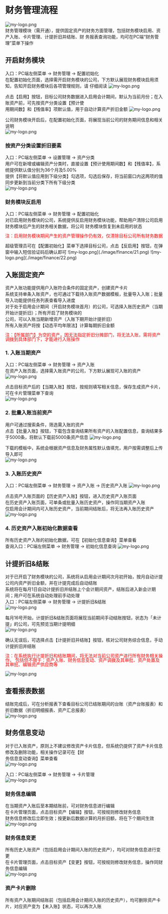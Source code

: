 # 财务管理流程
![my-logo.png](./image/finance/1.png)  
财务管理模块（需开通），提供固定资产的财务方面管理，包括财务模块启用、资产入账、卡片管理、计提折旧并结账、财
务报表查询功能，均可在PC端“财务管理”菜单下操作

## 开启财务模块
入口：PC端左侧菜单 → 财务管理 → 配置初始化  
在配置初始化页面，选择需开启财务模块的公司，下方默认展现财务模块启用须知，告知开启财务模块后各项管理规则，请
仔细阅读
![my-logo.png](./image/finance/2.png)

点击【启用】按钮，目标公司财务数据进入启用会计期间，默认为当前月份；在入账资产前，可先按资产分类设置【预计使  
用期间数】和【残值率】项默认值，用于自动计算资产折旧金额
![my-logo.png](./image/finance/3.png)

公司财务模块开启后，在配置初始化页面，将展现当前公司的财务期间信息和相关说明   
![my-logo.png](./image/finance/4.png)

### 按资产分类设置折旧要素
入口：PC端左侧菜单 → 设置管理 → 资产分类   
用户可在新增或编辑资产分类时，直接设置【预计使用期间数】和【残值率】，系统提供默认值分别为36个月及5.00%   
提供【将默认值应用到下级分类】勾选项，勾选后保存，将当前窗口内这两项的值同步更新到当前分类下所有下级分类   
![my-logo.png](./image/finance/5.png)

### 财务模块反启用
入口：PC端左侧菜单 → 财务管理 → 配置初始化  
对已启用财务模块的公司，系统提供反启用财务模块功能，帮助用户清除公司启用财务模块后产生的财务相关数据，将公司
财务模块恢复到未启用的状态  
<p style="color: red;line-height: 1;font-size: 14px">注：启用财务模块期间产生的资产管理操作仍有效，仅清除目标公司所有财务数据</p>
超级管理员可在【配置初始化】菜单下选择目标公司，点击【反启用】按钮，在弹窗中输入短信验证码后确认即可  
![my-logo.png](./image/finance/21.png)  
![my-logo.png](./image/finance/22.png)

## 入账固定资产
资产入账功能提供用户入账符合条件的固定资产，创建资产卡片   
系统支持单条入账资产，也可通过下载待入账资产数据模板，批量导入入账；批量导入功能提供任务列表查看导入进度   
对于处于启用会计期间（开启财务模块首月）的公司，可选择入账历史资产（当期开始计提折旧）；所有开启了财务模块的   
公司，可以入账当期新增资产（入账下期开始计提折旧）   
所有入账资产将按【动态平均年限法】计算每期折旧金额                    
<p style="color: red;line-height: 1;font-size: 14px">注：【所属部门】为空的资产，因无法指定折旧分摊部门，将无法入账，需将资产调拨到具体部门下，才能进行入账操作</p>

### 1. 入账当期资产
入口：PC端左侧菜单 → 财务管理 → 资产入账   
在资产入账页面，选择需入账资产的公司，下方默认展现可入账的资产  
![my-logo.png](./image/finance/6.png)

点击目标资产后的【当期入账】按钮，按规则填写相关信息，保存生成资产卡片，可在卡片管理菜单下查询   
![my-logo.png](./image/finance/7.png)

### 2. 批量入账当前资产
用户可通过搜索条件，筛选需入账的资产   
点击【批量入账】按钮，下载包含查询结果所有资产的入账配置信息，查询结果多于5000条，将默认下载前5000条资产信息
![my-logo.png](./image/finance/8.png)

下载的模板中，系统会根据资产信息及财务属性默认值填充，用户按需调整后上传导入即可   
![my-logo.png](./image/finance/9.png)

### 3. 入账历史资产
入口：PC端左侧菜单 → 财务管理 → 资产入账 → 历史资产入账
![my-logo.png](./image/finance/10.png)

点击资产入账页面的【历史资产入账】按钮，进入历史资产入账页面   
在历史资产入账页面，可单条或批量入账历史资产，操作同当期资产入账   
仅启用会计期间内可入账历史资产，当前期间结账后，将无法再入账历史资产  
![my-logo.png](./image/finance/11.png)

### 4. 历史资产入账初始化数据查看
所有历史资产入账的初始化数据，可在【初始化信息查询】菜单查看  
查询入口：PC端左侧菜单 → 财务管理 → 初始化信息查询
![my-logo.png](./image/finance/12.png)

## 计提折旧&结账
对于已开启了财务模块的公司，系统将从启用会计期间次月初开始，按月自动计提公司内资产折旧金额，并在计提完成后自动结账  
系统将在每月1日自动计提折旧并结账上个会计期间资产，结账后进入新会计期间；用户可在系统自动处理前手动处理   
入口：PC端左侧菜单 → 财务管理 → 计提折旧&结账   
![my-logo.png](./image/finance/13.png)

每月16号开始，计提折旧&结账页面将展现当前期间手动结账按钮，状态为「未计提」的公司，可先预览当期计提明细     
![my-logo.png](./image/finance/14.png)

确认无误后，可选择点击【计提折旧并结账】按钮，核对公司财务综合信息，手动计提折旧并结账     
<p style="color: red;line-height: 1;font-size: 14px">
注：在系统执行计提折旧和结账期间，将无法对当前公司资产进行所有财务相关操作，
包括但不限于：资产入账、财务信息变动、资产调拨及其审批、资产处置及其审批、编辑资产供应商等</p>

![my-logo.png](./image/finance/15.png)

## 查看报表数据
结账完成后，可在分析报表下查看目标公司已结账期间的台账（资产台账报表）和折旧数据（折旧明细报表、资产汇总报表）    
![my-logo.png](./image/finance/16.png)

## 财务信息变动
对于已入账资产，原则上不建议修改资产卡片信息，但系统仍提供了资产卡片信息修改及删除功能，相关操作记录可在【财  
务信息变动查询】菜单查看   
![my-logo.png](./image/finance/17.png)

入口：PC端左侧菜单 → 财务管理 → 卡片管理   
![my-logo.png](./image/finance/18.png)

### 财务信息编辑
在当期资产入账后至本期结账前，可对财务信息进行编辑  
在卡片管理页面，点击目标资产【编辑】按钮，可按规则修改财务信息  
财务信息修改后立即生效；按更新后数据计算的月折旧额，将在下个期间生效  
![my-logo.png](./image/finance/20.png)

### 财务信息变更
所有历史入账资产（包括启用会计期间入账的历史资产），均可对财务信息进行变更  
在卡片管理页面，点击目标资产【变更】按钮，可按规则修改财务信息，操作同财务信息编辑  
![my-logo.png](./image/finance/19.png)

### 资产卡片删除  
所有资产入账期间结账前（包括启用会计期间入账的历史资产），均可删除资产卡片，对应资产变为【未入账】状态，可以再次入账

